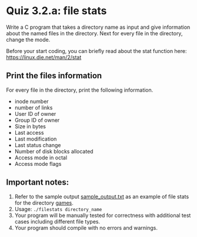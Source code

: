 # Quiz 3.2.a: file stats

Write a C program that takes a directory name as input and give information about the named files in the directory. Next for every file in the directory, change the mode.

Before your start coding, you can briefly read about the stat function here: https://linux.die.net/man/2/stat

## Print the files information
For every file in the directory, print the following information.

- inode number
- number of links
- User ID of owner
- Group ID of owner
- Size in bytes
- Last access
- Last modification
- Last status change
- Number of disk blocks allocated
- Access mode in octal
- Access mode flags

## Important notes:
1. Refer to the sample output [sample_output.txt](sample_output.txt) as an example of file stats for the directory [games](games).
1. Usage: `./filestats directory_name`
1. Your program will be manually tested for correctness with additional test cases including different file types.
1. Your program should compile with no errors and warnings.
